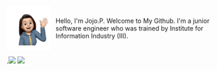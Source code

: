<div style="display: flex; align-items: center;">
  <img src="https://github.com/jojononstop/jojononstop/blob/main/profileimage.png" alt="Profile image" style="width: 100px; height: 100px; margin-right: 10px;">
  <div>
    Hello, I'm Jojo.P. Welcome to My Github. I'm a junior software engineer who was trained by Institute for Information Industry (III).
  </div>
</div>

.<img src="https://github-readme-stats.vercel.app/api/top-langs/?username=sun0225SUN&hide_title=true&hide_border=true&layout=compact&langs_count=6&text_color=000&icon_color=fff&bg_color=0,52fa5a,4dfcff,c64dff&theme=graywhite" /> ![](https://komarev.com/ghpvc/?username=jojononstop&color=yellow)









